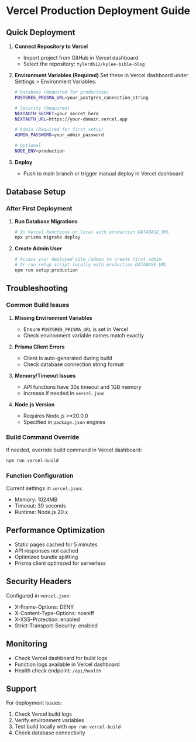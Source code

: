 # Vercel Production Deployment Guide

## Quick Deployment

1. **Connect Repository to Vercel**
   - Import project from GitHub in Vercel dashboard
   - Select the repository: `tylerdh12/kylee-bible-blog`

2. **Environment Variables (Required)**
   Set these in Vercel dashboard under Settings > Environment Variables:

   ```bash
   # Database (Required for production)
   POSTGRES_PRISMA_URL=your_postgres_connection_string
   
   # Security (Required)
   NEXTAUTH_SECRET=your_secret_here
   NEXTAUTH_URL=https://your-domain.vercel.app
   
   # Admin (Required for first setup)
   ADMIN_PASSWORD=your_admin_password
   
   # Optional
   NODE_ENV=production
   ```

3. **Deploy**
   - Push to main branch or trigger manual deploy in Vercel dashboard

## Database Setup

### After First Deployment

1. **Run Database Migrations**
   ```bash
   # In Vercel Functions or local with production DATABASE_URL
   npx prisma migrate deploy
   ```

2. **Create Admin User**
   ```bash
   # Access your deployed site /admin to create first admin
   # Or run setup script locally with production DATABASE_URL
   npm run setup:production
   ```

## Troubleshooting

### Common Build Issues

1. **Missing Environment Variables**
   - Ensure `POSTGRES_PRISMA_URL` is set in Vercel
   - Check environment variable names match exactly

2. **Prisma Client Errors**
   - Client is auto-generated during build
   - Check database connection string format

3. **Memory/Timeout Issues**
   - API functions have 30s timeout and 1GB memory
   - Increase if needed in `vercel.json`

4. **Node.js Version**
   - Requires Node.js >=20.0.0
   - Specified in `package.json` engines

### Build Command Override

If needed, override build command in Vercel dashboard:
```bash
npm run vercel-build
```

### Function Configuration

Current settings in `vercel.json`:
- Memory: 1024MB
- Timeout: 30 seconds
- Runtime: Node.js 20.x

## Performance Optimization

- Static pages cached for 5 minutes
- API responses not cached
- Optimized bundle splitting
- Prisma client optimized for serverless

## Security Headers

Configured in `vercel.json`:
- X-Frame-Options: DENY
- X-Content-Type-Options: nosniff
- X-XSS-Protection: enabled
- Strict-Transport-Security: enabled

## Monitoring

- Check Vercel dashboard for build logs
- Function logs available in Vercel dashboard
- Health check endpoint: `/api/health`

## Support

For deployment issues:
1. Check Vercel build logs
2. Verify environment variables
3. Test build locally with `npm run vercel-build`
4. Check database connectivity
